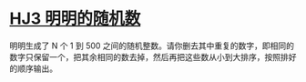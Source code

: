 # [HJ3 明明的随机数](https://www.nowcoder.com/practice/3245215fffb84b7b81285493eae92ff0)

明明生成了 N 个 1 到 500 之间的随机整数。请你删去其中重复的数字，即相同的数字只保留一个，把其余相同的数去掉，然后再把这些数从小到大排序，按照排好的顺序输出。